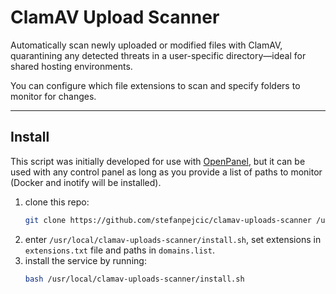 # ClamAV Upload Scanner

Automatically scan newly uploaded or modified files with ClamAV, quarantining any detected threats in a user-specific directory—ideal for shared hosting environments.

You can configure which file extensions to scan and specify folders to monitor for changes.

-----

## Install

This script was initially developed for use with [OpenPanel](https://openpanel.com), but it can be used with any control panel as long as you provide a list of paths to monitor (Docker and inotify will be installed).


1. clone this repo:
   ```bash
   git clone https://github.com/stefanpejcic/clamav-uploads-scanner /usr/local/clamav-uploads-scanner/
   ```
2. enter `/usr/local/clamav-uploads-scanner/install.sh`, set extensions in `extensions.txt` file and paths in `domains.list`.
3. install the service by running:
   ```bash
   bash /usr/local/clamav-uploads-scanner/install.sh
   ```

